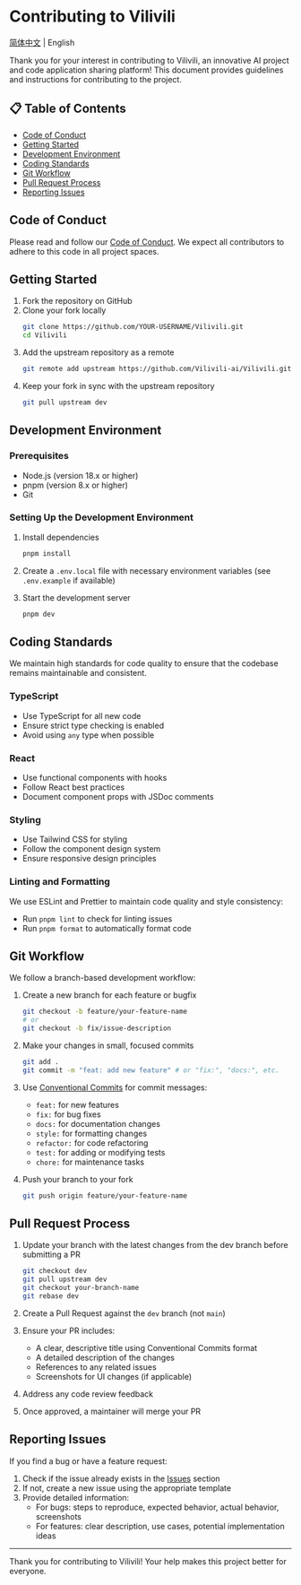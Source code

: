 # Contributing to Vilivili

[简体中文](./CONTRIBUTING-zh-CN.md) | English

Thank you for your interest in contributing to Vilivili, an innovative AI project and code application sharing platform! This document provides guidelines and instructions for contributing to the project.

## 📋 Table of Contents

- [Code of Conduct](#code-of-conduct)
- [Getting Started](#getting-started)
- [Development Environment](#development-environment)
- [Coding Standards](#coding-standards)
- [Git Workflow](#git-workflow)
- [Pull Request Process](#pull-request-process)
- [Reporting Issues](#reporting-issues)

## Code of Conduct

Please read and follow our [Code of Conduct](./CODE_OF_CONDUCT.md). We expect all contributors to adhere to this code in all project spaces.

## Getting Started

1. Fork the repository on GitHub
2. Clone your fork locally
   ```bash
   git clone https://github.com/YOUR-USERNAME/Vilivili.git
   cd Vilivili
   ```
3. Add the upstream repository as a remote
   ```bash
   git remote add upstream https://github.com/Vilivili-ai/Vilivili.git
   ```
4. Keep your fork in sync with the upstream repository
   ```bash
   git pull upstream dev
   ```

## Development Environment

### Prerequisites
- Node.js (version 18.x or higher)
- pnpm (version 8.x or higher)
- Git

### Setting Up the Development Environment

1. Install dependencies
   ```bash
   pnpm install
   ```

2. Create a `.env.local` file with necessary environment variables (see `.env.example` if available)

3. Start the development server
   ```bash
   pnpm dev
   ```

## Coding Standards

We maintain high standards for code quality to ensure that the codebase remains maintainable and consistent.

### TypeScript
- Use TypeScript for all new code
- Ensure strict type checking is enabled
- Avoid using `any` type when possible

### React
- Use functional components with hooks
- Follow React best practices
- Document component props with JSDoc comments

### Styling
- Use Tailwind CSS for styling
- Follow the component design system
- Ensure responsive design principles

### Linting and Formatting
We use ESLint and Prettier to maintain code quality and style consistency:
- Run `pnpm lint` to check for linting issues
- Run `pnpm format` to automatically format code

## Git Workflow

We follow a branch-based development workflow:

1. Create a new branch for each feature or bugfix
   ```bash
   git checkout -b feature/your-feature-name
   # or
   git checkout -b fix/issue-description
   ```

2. Make your changes in small, focused commits
   ```bash
   git add .
   git commit -m "feat: add new feature" # or "fix:", "docs:", etc.
   ```

3. Use [Conventional Commits](https://www.conventionalcommits.org/) for commit messages:
   - `feat:` for new features
   - `fix:` for bug fixes
   - `docs:` for documentation changes
   - `style:` for formatting changes
   - `refactor:` for code refactoring
   - `test:` for adding or modifying tests
   - `chore:` for maintenance tasks

4. Push your branch to your fork
   ```bash
   git push origin feature/your-feature-name
   ```

## Pull Request Process

1. Update your branch with the latest changes from the dev branch before submitting a PR
   ```bash
   git checkout dev
   git pull upstream dev
   git checkout your-branch-name
   git rebase dev
   ```

2. Create a Pull Request against the `dev` branch (not `main`)

3. Ensure your PR includes:
   - A clear, descriptive title using Conventional Commits format
   - A detailed description of the changes
   - References to any related issues
   - Screenshots for UI changes (if applicable)

4. Address any code review feedback

5. Once approved, a maintainer will merge your PR

## Reporting Issues

If you find a bug or have a feature request:

1. Check if the issue already exists in the [Issues](https://github.com/Vilivili-ai/Vilivili/issues) section
2. If not, create a new issue using the appropriate template
3. Provide detailed information:
   - For bugs: steps to reproduce, expected behavior, actual behavior, screenshots
   - For features: clear description, use cases, potential implementation ideas

---

Thank you for contributing to Vilivili! Your help makes this project better for everyone.